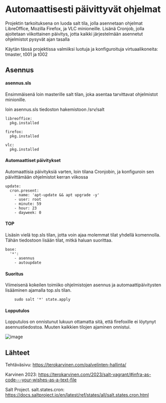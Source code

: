 # Automaattisesti päivittyvät ohjelmat
Projektin tarkoituksena on luoda salt tila, jolla asennetaan ohjelmat LibreOffice, Mozilla Firefox, ja VLC minioneille. Lisänä Cronjob, jolla ajoitetaan viikottainen päivitys, jotta kaikki järjestelmään asennetut ohjelmistot pysyvät ajan tasalla

Käytän tässä projektissa valmiiksi luotuja ja konfiguroituja virtuaalikoneita: tmaster, t001 ja t002
## Asennus
#### asennus.sls
Ensimmäisenä loin masterille salt tilan, joka asentaa tarvittavat ohjelmistot minionille.

loin asennus.sls tiedoston hakemistoon /srv/salt

    libreoffice:
      pkg.installed

    firefox:
      pkg.installed

    vlc:
      pkg.installed

#### Automaattiset päivitykset
Automaattisia päivityksiä varten, loin tilana Cronjobin, ja konfiguroin sen päivittämään ohjelmistot kerran viikossa

    update:
      cron.present:
        - name: 'apt-update && apt upgrade -y'
        - user: root
        - minute: 59
        - hour: 23
        - dayweek: 0

#### TOP

Lisäsin vielä top.sls tilan, jotta voin ajaa molemmat tilat yhdellä komennolla. Tähän tiedostoon lisään tilat, mitkä haluan suorittaa.

    base:
      '*':
        - asennus
        - autoupdate

#### Suoritus

Viimeisenä kokeilen toimiiko ohjelmistojen asennus ja automaattipäivitysten lisääminen ajamalla top.sls tilan.

        sudo salt '*' state.apply

#### Lopputulos

Lopputulos on onnistunut lukuun ottamatta sitä, että firefoxille ei löytynyt asennustiedostoa. Muuten kaikkien tilojen ajaminen onnistui.

![image](https://github.com/user-attachments/assets/b5f8b3d4-b598-4c4b-a501-ae70c209aad4)

## Lähteet

Tehtäväsivu: https://terokarvinen.com/palvelinten-hallinta/

Karvinen 2023: https://terokarvinen.com/2023/salt-vagrant/#infra-as-code---your-wishes-as-a-text-file

Salt Project. salt.states.cron: https://docs.saltproject.io/en/latest/ref/states/all/salt.states.cron.html 
